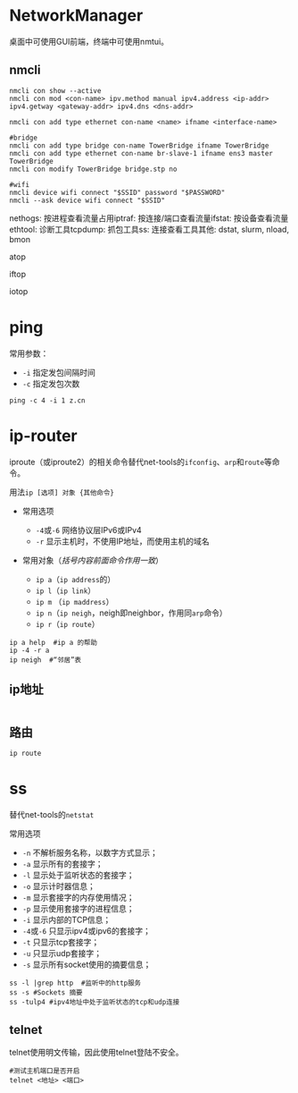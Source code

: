 # NetworkManager

桌面中可使用GUI前端，终端中可使用nmtui。

## nmcli

```shell
nmcli con show --active
nmcli con mod <con-name> ipv.method manual ipv4.address <ip-addr> ipv4.getway <gateway-addr> ipv4.dns <dns-addr>

nmcli con add type ethernet con-name <name> ifname <interface-name>

#bridge
nmcli con add type bridge con-name TowerBridge ifname TowerBridge
nmcli con add type ethernet con-name br-slave-1 ifname ens3 master TowerBridge
nmcli con modify TowerBridge bridge.stp no

#wifi
nmcli device wifi connect "$SSID" password "$PASSWORD"
nmcli --ask device wifi connect "$SSID"

```





nethogs: 按进程查看流量占用iptraf: 按连接/端口查看流量ifstat: 按设备查看流量ethtool: 诊断工具tcpdump: 抓包工具ss: 连接查看工具其他: dstat, slurm, nload, bmon

atop

iftop

iotop

# ping

常用参数：

- `-i`  指定发包间隔时间
- `-c`  指定发包次数

```shell
ping -c 4 -i 1 z.cn
```

# ip-router

iproute（或iproute2）的相关命令替代net-tools的`ifconfig`、`arp`和`route`等命令。

用法`ip [选项] 对象 {其他命令}`

- 常用选项
  - `-4`或`-6`  网络协议层IPv6或IPv4
  - `-r`  显示主机时，不使用IP地址，而使用主机的域名

- 常用对象（*括号内容前面命令作用一致*）
  - `ip a`（`ip address`的）
  - `ip l`（`ip link`）
  - `ip m`  （`ip maddress`）
  - `ip n`（`ip neigh`，neigh即neighbor，作用同`arp`命令）
  - `ip r`（`ip route`）

```shell
ip a help  #ip a 的帮助
ip -4 -r a
ip neigh  #“邻居”表
```

## ip地址

```shell

```

## 路由

```shell
ip route

```

# ss

替代net-tools的`netstat`

常用选项

- `-n`  不解析服务名称，以数字方式显示；
- `-a`  显示所有的套接字；
- `-l`  显示处于监听状态的套接字；
- `-o`  显示计时器信息；
- `-m`  显示套接字的内存使用情况；
- `-p`  显示使用套接字的进程信息；
- `-i`  显示内部的TCP信息；
- `-4`或`-6` 只显示ipv4或ipv6的套接字；
- `-t`  只显示tcp套接字；
- `-u`  只显示udp套接字；
- `-s`  显示所有socket使用的摘要信息；

```shell
ss -l |grep http  #监听中的http服务
ss -s #Sockets 摘要
ss -tulp4 #ipv4地址中处于监听状态的tcp和udp连接
```

## telnet

telnet使用明文传输，因此使用telnet登陆不安全。

```shell
#测试主机端口是否开启
telnet <地址> <端口>
```


